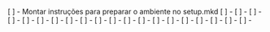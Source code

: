 [ ] - Montar instruções para preparar o ambiente no setup.mkd
[ ] -
[ ] -
[ ] -
[ ] -
[ ] -
[ ] -
[ ] -
[ ] -
[ ] -
[ ] -
[ ] -
[ ] -
[ ] -
[ ] -
[ ] -
[ ] -
[ ] -
[ ] -
[ ] -
[ ] -
